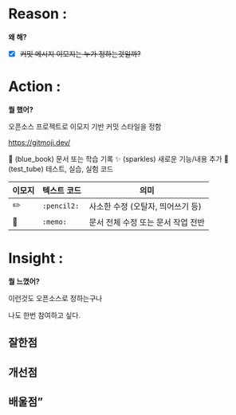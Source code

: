 # Reason : 

**왜 해?**

- [x] ~~커밋 메시지 이모지는 누가 정하는것일까?~~
# Action : 

**뭘 했어?**

오픈소스 프로젝트로 이모지 기반 커밋 스타일을 정함

https://gitmoji.dev/

📘 (blue_book)	문서 또는 학습 기록
✨ (sparkles)	새로운 기능/내용 추가
🧪 (test_tube)	테스트, 실습, 실험 코드

| 이모지 | 텍스트 코드 | 의미 |
| --- | --- | --- |
| ✏️ | `:pencil2:` | 사소한 수정 (오탈자, 띄어쓰기 등) |
| 📝 | `:memo:` | 문서 전체 수정 또는 문서 작업 전반 |
# Insight : 

**뭘 느꼈어?**

이런것도 오픈소스로 정하는구나

나도 한번 참여하고 싶다.

## 잘한점

## 개선점

## 배울점”
